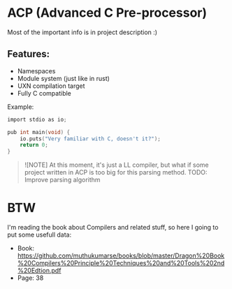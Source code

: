 # ACP (Advanced C Pre-processor)

Most of the important info is in project description :)

## Features:
 - Namespaces
 - Module system (just like in rust)
 - UXN compilation target
 - Fully C compatible

Example:
```C
import stdio as io;

pub int main(void) {
    io.puts("Very familiar with C, doesn't it?");
    return 0;
}
```

> ![NOTE]
> At this moment, it's just a LL compiler,
> but what if some project written in ACP
> is too big for this parsing method.
> TODO: Improve parsing algorithm

# BTW
I'm reading the book about Compilers and related stuff, so here I going to put some usefull data:
 - Book: https://github.com/muthukumarse/books/blob/master/Dragon%20Book%20Compilers%20Principle%20Techniques%20and%20Tools%202nd%20Edtion.pdf
 - Page: 38
